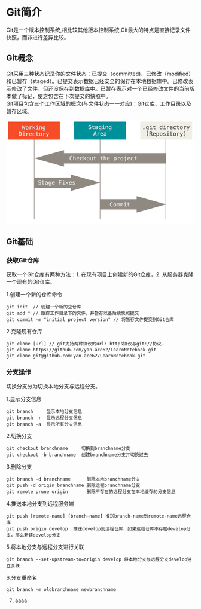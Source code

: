 # Git简介
Git是一个版本控制系统,相比较其他版本控制系统,Git最大的特点是直接记录文件快照，而非进行差异比较。
## Git概念
Git采用三种状态记录你的文件状态：已提交（committed)、已修改（modified）和已暂存（staged）。已提交表示数据已经安全的保存在本地数据库中。已修改表示修改了文件，但还没保存到数据库中。已暂存表示对一个已经修改文件的当前版本做了标记，使之包含在下次提交的快照中。  
Git项目包含三个工作区域的概念(与文件状态一一对应)：Git仓库、工作目录以及暂存区域。

![Aaron Swartz](./areas.png)
## Git基础
### 获取Git仓库
获取一个Git仓库有两种方法：1. 在现有项目上创建新的Git仓库，2. 从服务器克隆一个现有的Git仓库。

1.创建一个新的仓库命令
    
    git init  // 创建一个新的空仓库
    git add * // 跟踪工作目录下的文件，并暂存以备后续快照提交
    git commit -m "initial project version" // 将暂存文件提交到Git仓库

2.克隆现有仓库

    git clone [url] // git支持两种协议的url: https协议与git://协议.
    git clone https://github.com/yan-ace62/LearnNotebook.git
    git clone git@github.com:yan-ace62/LearnNotebook.git

### 分支操作
切换分支分为切换本地分支与远程分支。

1.显示分支信息

    git branch     显示本地分支信息
    git branch -r  显示远程分支信息
    git branch -a  显示所有分支信息


2.切换分支

    git checkout branchname     切换到branchname分支
    git checkout -b branchname  创建branchname分支并切换过去

3.删除分支

    git branch -d branchname      删除本地branchname分支
    git push -d origin branchname 删除远程branchname分支
    git remote prune origin       删除不存在的远程分支在本地缓存的分支信息

4.推送本地分支到远程服务端

    git push [remote-name] [branch-name] 推送branch-name到remote-name远程仓库
    git push origin develop  推送develop到远程仓库，如果远程仓库不存在develop分支，那么新建develop分支

5.将本地分支与远程分支进行关联

    git branch --set-upstream-to=origin develop 将本地分支与远程分支develop建立关联

6.分支重命名

    git branch -m oldbranchname newbranchname


7. aaaa
